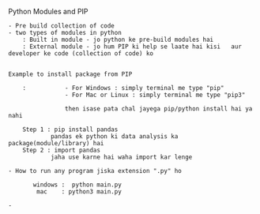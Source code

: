





Python Modules and PIP

    - Pre build collection of code
    - two types of modules in python
        : Built in module - jo python ke pre-build modules hai
        : External module - jo hum PIP ki help se laate hai kisi   aur developer ke code (collection of code) ko


    Example to install package from PIP

        :           - For Windows : simply terminal me type "pip"
                    - For Mac or Linux : simply terminal me type "pip3" 

                    then isase pata chal jayega pip/python install hai ya nahi

        Step 1 : pip install pandas
                pandas ek python ki data analysis ka package(module/library) hai
        Step 2 : import pandas
                jaha use karne hai waha import kar lenge

    - How to run any program jiska extension ".py" ho

           windows :  python main.py
            mac    : python3 main.py

    -         










